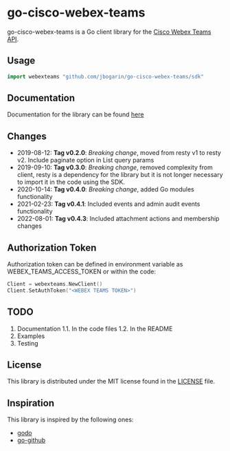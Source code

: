 # go-cisco-webex-teams

go-cisco-webex-teams is a Go client library for the [Cisco Webex Teams API](https://developer.webex.com/index.html).

## Usage

```go
import webexteams "github.com/jbogarin/go-cisco-webex-teams/sdk"
```

## Documentation

Documentation for the library can be found [here](https://godoc.org/github.com/jbogarin/go-cisco-webex-teams/sdk)

## Changes

- 2019-08-12: **Tag v0.2.0**: _Breaking change_, moved from resty v1 to resty v2. Include paginate option in List query params
- 2019-09-10: **Tag v0.3.0**: _Breaking change_, removed complexity from client, resty is a dependency for the library but it is not longer necessary to import it in the code using the SDK.
- 2020-10-14: **Tag v0.4.0**: _Breaking change_, added Go modules functionality
- 2021-02-23: **Tag v0.4.1**: Included events and admin audit events functionality
- 2022-08-01: **Tag v0.4.3**: Included attachment actions and membership changes

## Authorization Token

Authorization token can be defined in environment variable as WEBEX_TEAMS_ACCESS_TOKEN or within the code:

```go
Client = webexteams.NewClient()
Client.SetAuthToken("<WEBEX TEAMS TOKEN>")
```

## TODO

1. Documentation
   1.1. In the code files
   1.2. In the README
2. Examples
3. Testing

## License

This library is distributed under the MIT license found in the [LICENSE](./LICENSE) file.

## Inspiration

This library is inspired by the following ones:

- [godo](https://github.com/digitalocean/godo)
- [go-github](https://github.com/google/go-github)
